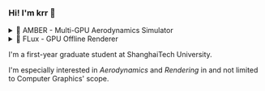### Hi! I'm krr 👋

<details>
<summary>🚀 AMBER - Multi-GPU Aerodynamics Simulator</summary>
  
![AMBER Teaser](https://p.sda1.dev/18/4699cc4a24721dfcd17f5220dec7726a/teaser.png)
> A visualization of velocity (left) and vorticity (right) magnitude fields from a transient Lattice Boltzmann simulation of the DrivAer model by AMBER, using a 3.5mm grid spacing and 8 lattice resolution, executed on 2 GPUs.
</details>

<details>
<summary>🎨 FLux - GPU Offline Renderer</summary>
  
![FLux Render](https://files.catbox.moe/c43suu.jpg)
> An image rendered by FLux, contains a modified Porsche 911 GT3 R model (original by [@marvluebke](https://blenderartists.org/t/free-porsche-gt3r-model/1273171)), with custom adjustments.
>
> Get the full-size image [here](https://files.catbox.moe/2ly04z.webp).
</details>

I'm a first-year graduate student at ShanghaiTech University.

I'm especially interested in *Aerodynamics* and *Rendering* in and not limited to Computer Graphics' scope.

